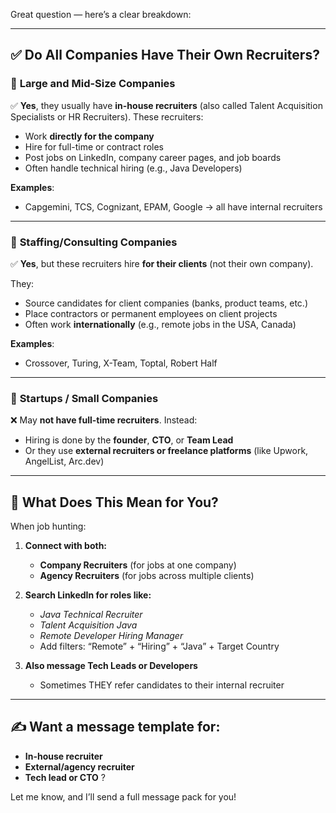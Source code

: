 Great question — here’s a clear breakdown:

---

## ✅ Do All Companies Have Their Own Recruiters?

### 🏢 **Large and Mid-Size Companies**

✅ **Yes**, they usually have **in-house recruiters** (also called Talent Acquisition Specialists or HR Recruiters).
These recruiters:

* Work **directly for the company**
* Hire for full-time or contract roles
* Post jobs on LinkedIn, company career pages, and job boards
* Often handle technical hiring (e.g., Java Developers)

**Examples**:

* Capgemini, TCS, Cognizant, EPAM, Google → all have internal recruiters

---

### 🤝 **Staffing/Consulting Companies**

✅ **Yes**, but these recruiters hire **for their clients** (not their own company).

They:

* Source candidates for client companies (banks, product teams, etc.)
* Place contractors or permanent employees on client projects
* Often work **internationally** (e.g., remote jobs in the USA, Canada)

**Examples**:

* Crossover, Turing, X-Team, Toptal, Robert Half

---

### 🚀 **Startups / Small Companies**

❌ May **not have full-time recruiters**.
Instead:

* Hiring is done by the **founder**, **CTO**, or **Team Lead**
* Or they use **external recruiters or freelance platforms** (like Upwork, AngelList, Arc.dev)

---

## 🎯 What Does This Mean for You?

When job hunting:

1. **Connect with both:**

   * **Company Recruiters** (for jobs at one company)
   * **Agency Recruiters** (for jobs across multiple clients)

2. **Search LinkedIn for roles like:**

   * *Java Technical Recruiter*
   * *Talent Acquisition Java*
   * *Remote Developer Hiring Manager*
   * Add filters: “Remote” + “Hiring” + “Java” + Target Country

3. **Also message Tech Leads or Developers**

   * Sometimes THEY refer candidates to their internal recruiter

---

## ✍️ Want a message template for:

* **In-house recruiter**
* **External/agency recruiter**
* **Tech lead or CTO**
  ?

Let me know, and I’ll send a full message pack for you!
